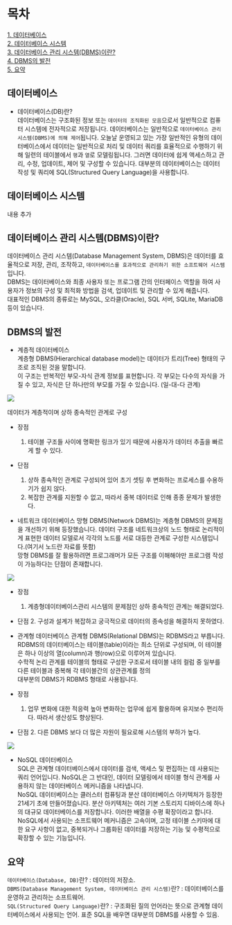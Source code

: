 # 목차 
[1. 데이터베이스](#데이터베이스) <br>
[2. 데이터베이스 시스템](#데이터베이스-시스템) <br>
[3. 데이터베이스 관리 시스템(DBMS)이란?](#데이터베이스-관리-시스템(DBMS)이란?) <br>
[4. DBMS의 발전](#시DBMS의-발전) <br>
[5. 요약](#요약) <br>

## 데이터베이스
- 데이터베이스(DB)란? <br>
데이터베이스는 구조화된 정보 또는 `데이터의 조직화된 모음`으로서 일반적으로 컴퓨터 시스템에 전자적으로 저장됩니다. 
데이터베이스는 일반적으로 `데이터베이스 관리 시스템(DBMS)에 의해 제어`됩니다.
오늘날 운영되고 있는 가장 일반적인 유형의 데이터베이스에서 데이터는 일반적으로 처리 및 데이터 쿼리를 효율적으로 수행하기 위해 일련의 테이블에서 `행`과 `열`로 모델링됩니다. 그러면 데이터에 쉽게 액세스하고 관리, 수정, 업데이트, 제어 및 구성할 수 있습니다. 
대부분의 데이터베이스는 데이터 작성 및 쿼리에 SQL(Structured Query Language)을 사용합니다.

## 데이터베이스 시스템
내용 추가

## 데이터베이스 관리 시스템(DBMS)이란?
데이터베이스 관리 시스템(Database Management System, DBMS)은 데이터를 효율적으로 저장, 관리, 조작하고, `데이터베이스를 효과적으로 관리하기 위한 소프트웨어 시스템`입니다. <br>
DBMS는 데이터베이스와 최종 사용자 또는 프로그램 간의 인터페이스 역할을 하여 사용자가 정보의 구성 및 최적화 방법을 검색, 업데이트 및 관리할 수 있게 해줍니다. <br>
대표적인 DBMS의 종류로는 MySQL, 오라클(Oracle), SQL 서버, SQLite, MariaDB 등이 있습니다. <br>

## DBMS의 발전
- 계층적 데이터베이스 <br>
계층형 DBMS(Hierarchical database model)는 데이터가 트리(Tree) 형태의 구조로 조직된 것을 말합니다. <br>
이 구조는 반복적인 부모-자식 관계 정보를 표현합니다. 각 부모는 다수의 자식을 가질 수 있고, 자식은 단 하나만의 부모를 가질 수 있습니다. (일-대-다 관계)

<img src="https://github.com/z-wook/z-wook/assets/101041221/c73be60f-29ff-4b61-820f-f24ddd2ec822">

데이터가 계층적이며 상하 종속적인 관계로 구성

- 장점
  1. 테이블 구조들 사이에 명확한 링크가 있기 때문에 사용자가 데이터 추출을 빠르게 할 수 있다.
- 단점
  1. 상하 종속적인 관계로 구성되어 있어 초기 셋팅 후 변화하는 프로세스를 수용하기가 쉽지 않다.
  2. 복잡한 관계를 지원할 수 없고, 따라서 중복 데이터로 인해 종종 문제가 발생한다.

- 네트워크 데이터베이스
망형 DBMS(Network DBMS)는 계층형 DBMS의 문제점을 개선하기 위해 등장했습니다. 
데이터 구조를 네트워크상의 노드 형태로 논리적이게 표현한 데이터 모델로서 각각의 노드를 서로 대등한 관계로 구성한 시스템입니다.(여기서 노드란 자료를 뜻함) <br>
망형 DBMS를 잘 활용하려면 프로그래머가 모든 구조를 이해해야만 프로그램 작성이 가능하다는 단점이 존재합니다. <br>

<img src="https://github.com/z-wook/z-wook/assets/101041221/c3125179-eebe-4825-b81f-d20b4c999631">

- 장점
  1. 계층형데이터베이스관리 시스템의 문제점인 상하 종속적인 관계는 해결되었다.
- 단점
  2. 구성과 설계가 복잡하고 궁극적으로 데이터의 종속성을 해결하지 못하였다.

- 관계형 데이터베이스
관계형 DBMS(Relational DBMS)는 RDBMS라고 부릅니다. <br>
RDBMS의 데이터베이스는 테이블(table)이라는 최소 단위로 구성되며, 이 테이블은 하나 이상의 열(column)과 행(row)으로 이루어져 있습니다. <br>
수학적 논리 관계를 테이블의 형태로 구성한 구조로서 테이블 내의 컬럼 중 일부를 다른 테이블과 중복해 각 테이블간의 상관관계를 정의 <br>
대부분의 DBMS가 RDBMS 형태로 사용됩니다. <br>

- 장점
  1. 업무 변화에 대한 적응력 높아 변화하는 업무에 쉽게 활용하며 유지보수 편리하다. 따라서 생산성도 향상된다.
- 단점
  2. 다른 DBMS 보다 더 많은 자원이 필요로해 시스템의 부하가 높다.

<img src="https://github.com/z-wook/z-wook/assets/101041221/63288517-5c77-44bf-8a4a-87d3bc57e493">

- NoSQL 데이터베이스 <br>
SQL은 관계형 데이터베이스에서 데이터를 검색, 액세스 및 편집하는 데 사용되는 쿼리 언어입니다. NoSQL은 그 반대인, 데이터 모델링에서 테이블 형식 관계를 사용하지 않는 데이터베이스 메커니즘을 나타냅니다. <br>
NoSQL 데이터베이스는 클러스터 컴퓨팅과 분산 데이터베이스 아키텍처가 등장한 21세기 초에 만들어졌습니다. 분산 아키텍처는 여러 기본 스토리지 디바이스에 하나의 대규모 데이터베이스를 저장합니다. 이러한 배열을 수평 확장이라고 합니다. NoSQL에서 사용되는 소프트웨어 메커니즘은 고속이며, 고정 테이블 스키마에 대한 요구 사항이 없고, 중복되거나 그룹화된 데이터를 저장하는 기능 및 수평적으로 확장할 수 있는 기능입니다.

## 요약
`데이터베이스(Database, DB)`란? : 데이터의 저장소. <br>
`DBMS(Database Management System, 데이터베이스 관리 시스템)`란? : 데이터베이스를 운영하고 관리하는 소프트웨어. <br>
`SQL(Structured Query Language)`란? : 구조화된 질의 언어라는 뜻으로 관계형 데이터베이스에서 사용되는 언어. 표준 SQL을 배우면 대부분의 DBMS를 사용할 수 있음. <br>